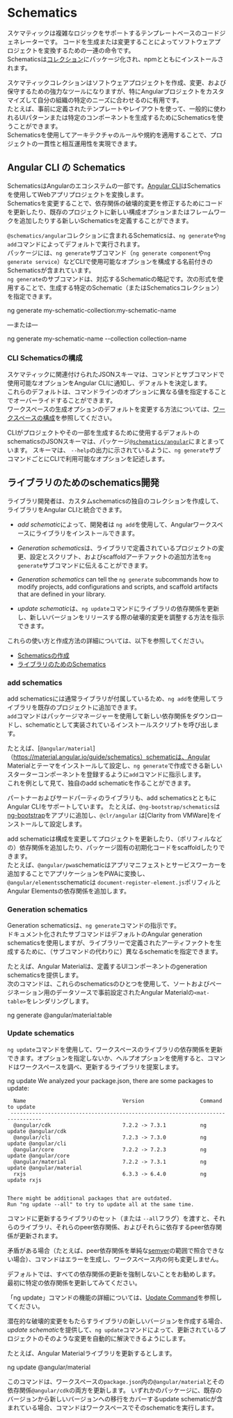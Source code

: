# Schematics

スケマティックは複雑なロジックをサポートするテンプレートベースのコードジェネレーターです。
コードを生成または変更することによってソフトウェアプロジェクトを変換するための一連の命令です。  
Schematicsは[コレクション](guide/glossary#collection)にパッケージ化され、npmとともにインストールされます。  

スケマティックコレクションはソフトウェアプロジェクトを作成、変更、および保守するための強力なツールになりますが、特にAngularプロジェクトをカスタマイズして自分の組織の特定のニーズに合わせるのに有用です。  
たとえば、事前に定義されたテンプレートやレイアウトを使って、一般的に使われるUIパターンまたは特定のコンポーネントを生成するためにSchematicsを使うことができます。  
Schematicsを使用してアーキテクチャのルールや規約を適用することで、プロジェクトの一貫性と相互運用性を実現できます。  

## Angular CLI の Schematics

SchematicsはAngularのエコシステムの一部です。[Angular CLI](guide/glossary#cli)はSchematicsを使用してWebアプリプロジェクトを変換します。  
Schematicsを変更することで、依存関係の破壊的変更を修正するためにコードを更新したり、既存のプロジェクトに新しい構成オプションまたはフレームワークを追加したりする新しいSchematicsを定義することができます。  

`@schematics/angular`コレクションに含まれるSchematicsは、`ng generate`や`ng add`コマンドによってデフォルトで実行されます。   
パッケージには、`ng generate`サブコマンド（`ng generate component`や`ng generate service`）などCLIで使用可能なオプションを構成する名前付きのSchematicsが含まれています。  
`ng generate`のサブコマンドは、対応するSchematicの略記です。次の形式を使用することで、生成する特定のSchematic（またはSchematicsコレクション）を指定できます。  

<code-example language="bash" linenums="false">
ng generate my-schematic-collection:my-schematic-name
</code-example>

&mdash;または&mdash;

<code-example language="bash" linenums="false">
ng generate my-schematic-name --collection collection-name
</code-example>

### CLI Schematicsの構成

スケマティックに関連付けられたJSONスキーマは、コマンドとサブコマンドで使用可能なオプションをAngular CLIに通知し、デフォルトを決定します。  
これらのデフォルトは、コマンドラインのオプションに異なる値を指定することでオーバーライドすることができます。  
ワークスペースの生成オプションのデフォルトを変更する方法については、[ワークスペースの構成](guide/workspace-config)を参照してください。  

CLIがプロジェクトやその一部を生成するために使用するデフォルトのschematicsのJSONスキーマは、パッケージ[`@schematics/angular`](https://raw.githubusercontent.com/angular/angular-cli/v7.0.0/packages/schematics/angular/application/schema.json)にまとまっています。
スキーマは、 `--help`の出力に示されているように、`ng generate`サブコマンドごとにCLIで利用可能なオプションを記述します。

## ライブラリのためのschematics開発

ライブラリ開発者は、カスタムschematicsの独自のコレクションを作成して、ライブラリをAngular CLIと統合できます。

* *add schematic*によって、開発者は `ng add`を使用して、Angularワークスペースにライブラリをインストールできます。

* *Generation schematics*は、ライブラリで定義されているプロジェクトの変更、設定とスクリプト、およびscaffoldアーチファクトの追加方法を`ng generate`サブコマンドに伝えることができます。
* *Generation schematics* can tell the `ng generate` subcommands how to modify projects, add configurations and scripts, and scaffold  artifacts that are defined in your library.

* *update schematic*は、`ng update`コマンドにライブラリの依存関係を更新し、新しいバージョンをリリースする際の破壊的変更を調整する方法を指示できます。

これらの使い方と作成方法の詳細については、以下を参照してください。
* [Schematicsの作成](guide/schematics-authoring)
* [ライブラリのためのSchematics](guide/schematics-for-libraries)

### add schematics

add schematicsには通常ライブラリが付属しているため、`ng add`を使用してライブラリを既存のプロジェクトに追加できます。  
`add`コマンドはパッケージマネージャーを使用して新しい依存関係をダウンロードし、schematicとして実装されているインストールスクリプトを呼び出します。

たとえば、[`@angular/material`]（https://material.angular.io/guide/schematics）schematicは、Angular Materialとテーマをインストールして設定し、`ng generate`で作成できる新しいスターターコンポーネントを登録するように`add`コマンドに指示します。  
これを例として見て、独自のadd schematicを作ることができます。

パートナーおよびサードパーティのライブラリも、add schematicsとともにAngular CLIをサポートしています。
たとえば、`@ng-bootstrap/schematics`は[ng-bootstrap](https://ng-bootstrap.github.io/)をアプリに追加し、`@clr/angular` は[Clarity from VMWare]をインストールして設定します。

add schematicは構成を変更してプロジェクトを更新したり、（ポリフィルなどの）依存関係を追加したり、パッケージ固有の初期化コードをscaffoldしたりできます。  
たとえば、`@angular/pwa`schematicはアプリマニフェストとサービスワーカーを追加することでアプリケーションをPWAに変換し、`@angular/elements`schematicは `document-register-element.js`ポリフィルとAngular Elementsの依存関係を追加します。

### Generation schematics

Generation schematicsは、`ng generate`コマンドの指示です。  
ドキュメント化されたサブコマンドはデフォルトのAngular generation schematicsを使用しますが、ライブラリーで定義されたアーティファクトを生成するために、（サブコマンドの代わりに）異なるschematicを指定できます。

たとえば、Angular Materialは、定義するUIコンポーネントのgeneration schematicsを提供します。  
次のコマンドは、これらのschematicsのひとつを使用して、ソートおよびページネーション用のデータソースで事前設定されたAngular Materialの`<mat-table>`をレンダリングします。

<code-example language="bash" linenums="false">
ng generate @angular/material:table <component-name>
</code-example>

### Update schematics

`ng update`コマンドを使用して、ワークスペースのライブラリの依存関係を更新できます。オプションを指定しないか、ヘルプオプションを使用すると、コマンドはワークスペースを調べ、更新するライブラリを提案します。

<code-example language="bash" linenums="false">
ng update
    We analyzed your package.json, there are some packages to update:

      Name                               Version                  Command to update
     --------------------------------------------------------------------------------
      @angular/cdk                       7.2.2 -> 7.3.1           ng update @angular/cdk
      @angular/cli                       7.2.3 -> 7.3.0           ng update @angular/cli
      @angular/core                      7.2.2 -> 7.2.3           ng update @angular/core
      @angular/material                  7.2.2 -> 7.3.1           ng update @angular/material
      rxjs                               6.3.3 -> 6.4.0           ng update rxjs


    There might be additional packages that are outdated.
    Run "ng update --all" to try to update all at the same time.
</code-example>

コマンドに更新するライブラリのセット（または `--all`フラグ）を渡すと、それらのライブラリ、それらのpeer依存関係、およびそれらに依存するpeer依存関係が更新されます。

<div class="alert is-helpful">

矛盾がある場合（たとえば、peer依存関係を単純な[semver](https://semver.io/)の範囲で照合できない場合）、コマンドはエラーを生成し、ワークスペース内の何も変更しません。

デフォルトでは、すべての依存関係の更新を強制しないことをお勧めします。 最初に特定の依存関係を更新してみてください。

「ng update」コマンドの機能の詳細については、[Update Command](https://github.com/angular/angular-cli/blob/master/docs/specifications/update.md)を参照してください。

</div>

潜在的な破壊的変更をもたらすライブラリの新しいバージョンを作成する場合、*update schematic*を提供して、`ng update`コマンドによって、更新されているプロジェクトのそのような変更を自動的に解決できるようにします。

たとえば、Angular Materialライブラリを更新するとします。

<code-example language="bash" linenums="false">
ng update @angular/material
</code-example>

このコマンドは、ワークスペースの`package.json`内の`@angular/material`とその依存関係`@angular/cdk`の両方を更新します。
いずれかのパッケージに、既存のバージョンから新しいバージョンへの移行をカバーするupdate schematicが含まれている場合、コマンドはワークスペースでそのschematicを実行します。
